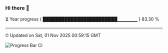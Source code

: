 ### Hi there 👋

⏳ Year progress { ████████████████████████▁▁▁▁▁▁ } 83.30 %

---

⏰ Updated on Sat, 01 Nov 2025 00:59:15 GMT

![Progress Bar CI](https://github.com/Shyam-Makwana/GitHub-Actions-Demo/workflows/Progress%20Bar%20CI/badge.svg)
